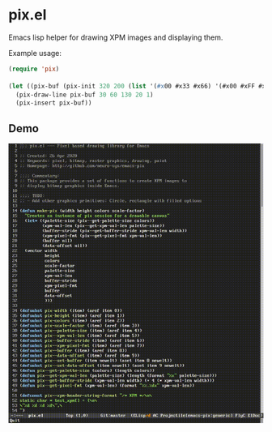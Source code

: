 # pix.el
Emacs lisp helper for drawing XPM images and displaying them.

Example usage:

```el
(require 'pix)

(let ((pix-buf (pix-init 320 200 (list '(#x00 #x33 #x66) '(#x00 #xFF #x00)) 2.0)))
  (pix-draw-line pix-buf 30 60 130 20 1)
  (pix-insert pix-buf))
```

## Demo
![cube-demo](./emacs-pix.gif)

